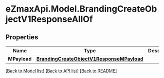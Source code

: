 
# eZmaxApi.Model.BrandingCreateObjectV1ResponseAllOf

## Properties

Name | Type | Description | Notes
------------ | ------------- | ------------- | -------------
**MPayload** | [**BrandingCreateObjectV1ResponseMPayload**](BrandingCreateObjectV1ResponseMPayload.md) |  | 

[[Back to Model list]](../README.md#documentation-for-models)
[[Back to API list]](../README.md#documentation-for-api-endpoints)
[[Back to README]](../README.md)

